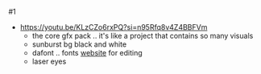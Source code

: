 #1
- https://youtu.be/KLzCZo6rxPQ?si=n95Rfq8v4Z4BBFVm
	- the core gfx pack .. it's like a project that contains so many visuals
	- sunburst bg black and white
	- dafont .. fonts [website](https://www.dafont.com/new.php) for editing 
	- laser eyes